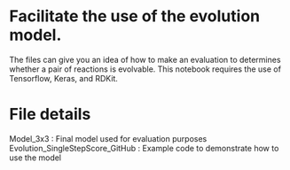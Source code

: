 # Facilitate the use of the evolution model.
The files can give you an idea of how to make an evaluation to determines whether a pair of reactions is evolvable. This notebook requires the use of Tensorflow, Keras, and RDKit.

# File details
Model_3x3 : Final model used for evaluation purposes
Evolution_SingleStepScore_GitHub : Example code to demonstrate how to use the model
